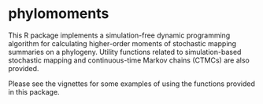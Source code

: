 # phylomoments

This R package implements a simulation-free dynamic programming algorithm for 
calculating higher-order moments of stochastic mapping summaries on a 
phylogeny. Utility functions related to simulation-based stochastic mapping 
and continuous-time Markov chains (CTMCs) are also provided.

Please see the vignettes for some examples of using the functions provided in this package.

